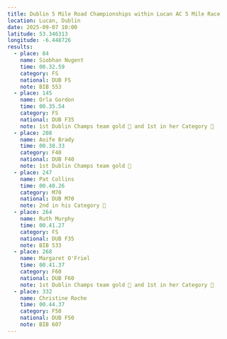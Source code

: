 ```yaml
---
title: Dublin 5 Mile Road Championships within Lucan AC 5 Mile Race
location: Lucan, Dublin
date: 2025-09-07 10:00
latitude: 53.346313
longitude: -6.448726
results:
  - place: 84
    name: Siobhan Nugent
    time: 00.32.59
    category: FS
    national: DUB FS
    note: BIB 553
  - place: 145
    name: Orla Gordon
    time: 00.35.54
    category: FS
    national: DUB F35
    note: 1st Dublin Champs team gold 🥇 and 1st in her Category 🥇
  - place: 208
    name: Aoife Brady
    time: 00.38.33
    category: F40
    national: DUB F40
    note: 1st Dublin Champs team gold 🥇
  - place: 247
    name: Pat Collins
    time: 00.40.26
    category: M70
    national: DUB M70
    note: 2nd in his Category 🥈
  - place: 264
    name: Ruth Murphy
    time: 00.41.27
    category: FS
    national: DUB F35
    note: BIB 533
  - place: 268
    name: Margaret O'Friel
    time: 00.41.37
    category: F60
    national: DUB F60
    note: 1st Dublin Champs team gold 🥇 and 1st in her Category 🥇
  - place: 332
    name: Christine Roche
    time: 00.44.37
    category: F50
    national: DUB F50
    note: BIB 607
---
```

